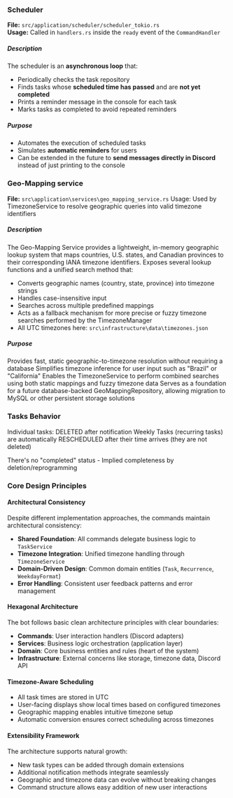 ### Scheduler

**File:** `src/application/scheduler/scheduler_tokio.rs`  
**Usage:** Called in `handlers.rs` inside the `ready` event of the `CommandHandler`

##### Description

The scheduler is an **asynchronous loop** that:

- Periodically checks the task repository
- Finds tasks whose **scheduled time has passed** and are **not yet completed**
- Prints a reminder message in the console for each task
- Marks tasks as completed to avoid repeated reminders

##### Purpose

- Automates the execution of scheduled tasks
- Simulates **automatic reminders** for users
- Can be extended in the future to **send messages directly in Discord** instead of just printing to the console

### Geo-Mapping service

**File:** `src\application\services\geo_mapping_service.rs`
Usage: Used by TimezoneService to resolve geographic queries into valid timezone identifiers

##### Description

The Geo-Mapping Service provides a lightweight, in-memory geographic lookup system that maps countries, U.S. states, and Canadian provinces to their corresponding IANA timezone identifiers.
Exposes several lookup functions and a unified search method that:

- Converts geographic names (country, state, province) into timezone strings
- Handles case-insensitive input
- Searches across multiple predefined mappings
- Acts as a fallback mechanism for more precise or fuzzy timezone searches performed by the TimezoneManager
- All UTC timezones here: `src\infrastructure\data\timezones.json`

##### Purpose

Provides fast, static geographic-to-timezone resolution without requiring a database
Simplifies timezone inference for user input such as "Brazil" or "California"
Enables the TimezoneService to perform combined searches using both static mappings and fuzzy timezone data
Serves as a foundation for a future database-backed GeoMappingRepository, allowing migration to MySQL or other persistent storage solutions

### Tasks Behavior

Individual tasks: DELETED after notification
Weekly Tasks (recurring tasks) are automatically RESCHEDULED after their time arrives (they are not deleted)

There's no "completed" status - Implied completeness by deletion/reprogramming

### Core Design Principles

#### Architectural Consistency

Despite different implementation approaches, the commands maintain architectural consistency:

- **Shared Foundation**: All commands delegate business logic to `TaskService`
- **Timezone Integration**: Unified timezone handling through `TimezoneService`
- **Domain-Driven Design**: Common domain entities (`Task`, `Recurrence`, `WeekdayFormat`)
- **Error Handling**: Consistent user feedback patterns and error management

#### Hexagonal Architecture

The bot follows basic clean architecture principles with clear boundaries:

- **Commands**: User interaction handlers (Discord adapters)
- **Services**: Business logic orchestration (application layer)
- **Domain**: Core business entities and rules (heart of the system)
- **Infrastructure**: External concerns like storage, timezone data, Discord API

#### Timezone-Aware Scheduling

- All task times are stored in UTC
- User-facing displays show local times based on configured timezones
- Geographic mapping enables intuitive timezone setup
- Automatic conversion ensures correct scheduling across timezones

#### Extensibility Framework

The architecture supports natural growth:

- New task types can be added through domain extensions
- Additional notification methods integrate seamlessly
- Geographic and timezone data can evolve without breaking changes
- Command structure allows easy addition of new user interactions
